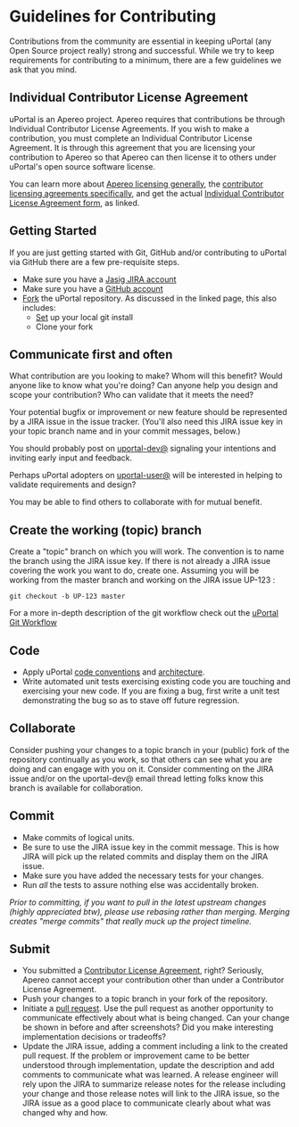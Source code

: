 Guidelines for Contributing
====
Contributions from the community are essential in keeping uPortal (any Open Source project really) strong and successful.  While we try to keep requirements for contributing to a minimum, there are a few guidelines we ask that you mind.

## Individual Contributor License Agreement

uPortal is an Apereo project.  Apereo requires that contributions be through Individual Contributor License Agreements.  If you wish to make a contribution, you must complete an Individual Contributor License Agreement.  It is through this agreement that you are licensing your contribution to Apereo so that Apereo can then license it to others under uPortal's open source software license.

You can learn more about [Apereo licensing generally][], the [contributor licensing agreements specifically][], and get the actual [Individual Contributor License Agreement form][], as linked.

## Getting Started

If you are just getting started with Git, GitHub and/or contributing to uPortal via GitHub there are a few pre-requisite steps.

* Make sure you have a [Jasig JIRA account](https://issues.jasig.org)
* Make sure you have a [GitHub account](https://github.com/signup/free)
* [Fork](http://help.github.com/fork-a-repo) the uPortal repository.  As discussed in the linked page, this also includes:
    * [Set](https://help.github.com/articles/set-up-git) up your local git install
    * Clone your fork

## Communicate first and often

What contribution are you looking to make?  Whom will this benefit?  Would anyone like to know what you're doing? Can anyone help you design and scope your contribution?  Who can validate that it meets the need?

Your potential bugfix or improvement or new feature should be represented by a JIRA issue in the issue tracker.  (You'll also need this JIRA issue key in your topic branch name and in your commit messages, below.)

You should probably post on [uportal-dev@][] signaling your intentions and inviting early input and feedback.

Perhaps uPortal adopters on [uportal-user@][] will be interested in helping to validate requirements and design?

You may be able to find others to collaborate with for mutual benefit.



## Create the working (topic) branch
Create a "topic" branch on which you will work.  The convention is to name the branch using the JIRA issue key.  If there is not already a JIRA issue covering the work you want to do, create one.  Assuming you will be working from the master branch and working on the JIRA issue UP-123 : 

    git checkout -b UP-123 master


For a more in-depth description of the git workflow check out the
[uPortal Git Workflow](https://wiki.jasig.org/display/UPC/Git+Workflow+for+Non-Committers)


## Code

* Apply uPortal [code conventions][] and [architecture][].
* Write automated unit tests exercising existing code you are touching and exercising your new code.  If you are fixing a bug, first write a unit test demonstrating the bug so as to stave off future regression.

## Collaborate

Consider pushing your changes to a topic branch in your (public) fork of the repository continually as you work, so that others can see what you are doing and can engage with you on it.  Consider commenting on the JIRA issue and/or on the uportal-dev@ email thread letting folks know this branch is available for collaboration.

## Commit

* Make commits of logical units.
* Be sure to use the JIRA issue key in the commit message.  This is how JIRA will pick up the related commits and display them on the JIRA issue.
* Make sure you have added the necessary tests for your changes.
* Run _all_ the tests to assure nothing else was accidentally broken.

_Prior to committing, if you want to pull in the latest upstream changes  (highly appreciated btw), please use rebasing rather than merging.  Merging creates "merge commits" that really muck up the project timeline._

## Submit

* You submitted a [Contributor License Agreement][], right?  Seriously, Apereo cannot accept your contribution other than under a Contributor License Agreement.
* Push your changes to a topic branch in your fork of the repository.
* Initiate a [pull request](http://help.github.com/send-pull-requests/).  Use the pull request as another opportunity to communicate effectively about what is being changed.  Can your change be shown in before and after screenshots?  Did you make interesting implementation decisions or tradeoffs?
* Update the JIRA issue, adding a comment including a link to the created pull request.  If the problem or improvement came to be better understood through implementation, update the description and add comments to communicate what was learned.  A release engineer will rely upon the JIRA to summarize release notes for the release including your change and those release notes will link to the JIRA issue, so the JIRA issue as a good place to communicate clearly about what was changed why and how.

[Apereo licensing generally]: http://www.apereo.org/licensing
[contributor licensing agreements specifically]: http://www.apereo.org/licensing/agreements
[Contributor License Agreement]: http://www.apereo.org/licensing/agreements
[Individual Contributor License Agreement form]: http://www.apereo.org/sites/default/files/licensing/apereo-icla.pdf

[uportal-dev@]: https://wiki.jasig.org/display/JSG/uportal-dev
[uportal-user@]: https://wiki.jasig.org/display/JSG/uportal-user

[code conventions]: https://wiki.jasig.org/display/UPM41/Code+Styles+and+Conventions
[architecture]: https://wiki.jasig.org/pages/viewpage.action?pageId=65274379
